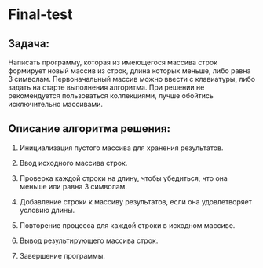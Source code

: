 # Final-test

## Задача:
Написать программу, которая из имеющегося массива строк формирует новый массив из строк, длина которых меньше, либо равна 3 символам. Первоначальный массив можно ввести с клавиатуры, либо задать на старте выполнения алгоритма. При решении не рекомендуется пользоваться коллекциями, лучше обойтись исключительно массивами.

## Описание алгоритма решения:

1. Инициализация пустого массива для хранения результатов.

2. Ввод исходного массива строк.

3. Проверка каждой строки на длину, чтобы убедиться, что она меньше или равна 3 символам.

4. Добавление строки к массиву результатов, если она удовлетворяет условию длины.

5. Повторение процесса для каждой строки в исходном массиве.

6. Вывод результирующего массива строк.

7. Завершение программы.